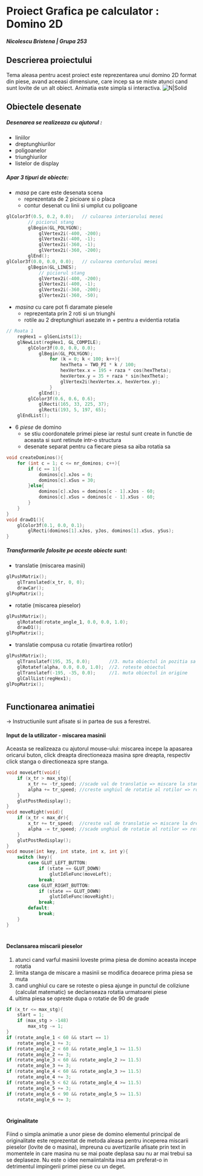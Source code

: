 # Proiect Grafica pe calculator : Domino 2D
##### Nicolescu Bristena    |    Grupa 253


## Descrierea proiectului
Tema aleasa pentru acest proiect este reprezentarea unui domino 2D format din piese, avand aceeasi dimensiune, care incep sa se miste atunci cand sunt lovite de un alt obiect.
Animatia este simpla si interactiva.
![N|Solid](http://3.bp.blogspot.com/-UkCAootJS8o/UKP8oi_rIEI/AAAAAAAAAJA/QwTLAIngOS8/w1200-h630-p-k-no-nu/La+causa+1.jpg)


## Obiectele desenate
##### Desenarea se realizeaza cu ajutorul :
- liniilor
- dreptunghiurilor
- poligoanelor
- triunghiurilor
- listelor de display

##### Apar 3 tipuri de obiecte:
- *masa* pe care este desenata scena
    - reprezentata de 2 picioare si o placa
    - contur desenat cu linii si umplut cu poligoane
```C++
glColor3f(0.5, 0.2, 0.0);	// culoarea interiorului mesei
		// piciorul stang
		glBegin(GL_POLYGON);
			glVertex2i(-400, -200);
			glVertex2i(-400, -1);
			glVertex2i(-360, -1);
			glVertex2i(-360, -200);
		glEnd();
glColor3f(0.0, 0.0, 0.0);	// culoarea conturului mesei
		glBegin(GL_LINES);
			// piciorul stang
			glVertex2i(-400, -200);
			glVertex2i(-400, -1);
			glVertex2i(-360, -200);
			glVertex2i(-360, -50);
```
- *masina* cu care pot fi daramate piesele
    - reprezentata prin 2 roti si un triunghi
    - rotile au 2 dreptunghiuri asezate in + pentru a evidentia rotatia
```C++
// Roata 1
	regHex1 = glGenLists(1);
	glNewList(regHex1, GL_COMPILE);
		glColor3f(0.0, 0.0, 0.0);
			glBegin(GL_POLYGON);
				for (k = 0; k < 100; k++){
					hexTheta = TWO_PI * k / 100;
					hexVertex.x = 195 + raza * cos(hexTheta);
					hexVertex.y = 35 + raza * sin(hexTheta);
					glVertex2i(hexVertex.x, hexVertex.y);
				}
			glEnd();
		glColor3f(0.6, 0.6, 0.6);
			glRecti(165, 33, 225, 37);
			glRecti(193, 5, 197, 65);
	glEndList();
```
- 6 *piese* de domino 
    - se stiu coordonatele primei piese iar restul sunt create in functie de aceasta si sunt retinute intr-o structura
    - desenate separat pentru ca fiecare piesa sa aiba rotatia sa
```C++
void createDominos(){
	for (int c = 1; c <= nr_dominos; c++){
		if (c == 1){
			dominos[c].xJos = 0;
			dominos[c].xSus = 30;
		}else{
			dominos[c].xJos = dominos[c - 1].xJos - 60;
			dominos[c].xSus = dominos[c - 1].xSus - 60;
		}
	}
}
void drawD1(){
	glColor3f(0.1, 0.0, 0.1);
		glRecti(dominos[1].xJos, yJos, dominos[1].xSus, ySus);
}
```

##### Transformarile folosite pe aceste obiecte sunt:
- translatie (miscarea masinii)
```C++
glPushMatrix();
	glTranslated(x_tr, 0, 0);
	drawCar();
glPopMatrix();
```
- rotatie (miscarea pieselor)
```C++
glPushMatrix();
	glRotated(rotate_angle_1, 0.0, 0.0, 1.0);
	drawD1();
glPopMatrix();
```
- translatie compusa cu rotatie (invartirea rotilor)
```C++
glPushMatrix();
	glTranslatef(195, 35, 0.0);       //3. muta obiectul in pozitia sa initiala
	glRotatef(alpha, 0.0, 0.0, 1.0);  //2. roteste obiectul
	glTranslatef(-195, -35, 0.0);     //1. muta obiectul in origine
	glCallList(regHex1);
glPopMatrix();
```
#
#
## Functionarea animatiei
 -> Instructiunile sunt afisate si in partea de sus a ferestrei.
#### Input de la utilizator - miscarea masinii
Aceasta se realizeaza cu ajutorul mouse-ului: miscarea incepe la apasarea oricarui buton, click dreapta directioneaza masina spre dreapta, respectiv click stanga o directioneaza spre stanga.

```c++
void moveLeft(void){
	if (x_tr > max_stg){
		x_tr += -tr_speed; //scade val de translatie => miscare la stanga
		alpha += tr_speed; //creste unghiul de rotatie al rotilor => rotatie spre stanga
	}
	glutPostRedisplay();
}
void moveRight(void){
	if (x_tr < max_dr){
		x_tr += tr_speed;  //creste val de translatie => miscare la dreapta
		alpha -= tr_speed; //scade unghiul de rotatie al rotilor => rotatie spre dreapta
	}
	glutPostRedisplay();
}
void mouse(int key, int state, int x, int y){
	switch (key){
    	case GLUT_LEFT_BUTTON:
    		if (state == GLUT_DOWN)
    			glutIdleFunc(moveLeft);
    		break;
    	case GLUT_RIGHT_BUTTON:
    		if (state == GLUT_DOWN)
    			glutIdleFunc(moveRight);
    		break;
    	default:
    		break;
	}
}
```
#
#### Declansarea miscarii pieselor
1. atunci cand varful masinii loveste prima piesa de domino aceasta incepe rotatia
2. limita stanga de miscare a masinii se modifica deoarece prima piesa se muta
3. cand unghiul cu care se roteste o piesa ajunge in punctul de coliziune (calculat matematic) se declanseaza rotatia urmatoarei piese
4. ultima piesa se opreste dupa o rotatie de 90 de grade
```C++
if (x_tr <= max_stg){
	start = 1;
	if (max_stg > -148)
		max_stg -= 1;
}
if (rotate_angle_1 < 60 && start == 1)
	rotate_angle_1 += 3;
if (rotate_angle_2 < 60 && rotate_angle_1 >= 11.5)
	rotate_angle_2 += 3;
if (rotate_angle_3 < 60 && rotate_angle_2 >= 11.5)
	rotate_angle_3 += 3;
if (rotate_angle_4 < 60 && rotate_angle_3 >= 11.5)
	rotate_angle_4 += 3;
if (rotate_angle_5 < 62 && rotate_angle_4 >= 11.5)
	rotate_angle_5 += 3;
if (rotate_angle_6 < 90 && rotate_angle_5 >= 11.5)
	rotate_angle_6 += 3;
```
#
#### Originalitate
Fiind o simpla animatie a unor piese de domino elementul principal de originalitate este reprezentat de metoda aleasa pentru inceperea miscarii pieselor (lovite de o masina), impreuna cu avertizarile afisate prin text in momentele in care masina nu se mai poate deplasa sau nu ar mai trebui sa se deplaseze. Nu este o idee nemaiintalnita insa am preferat-o in detrimentul impingerii primei piese cu un deget.
